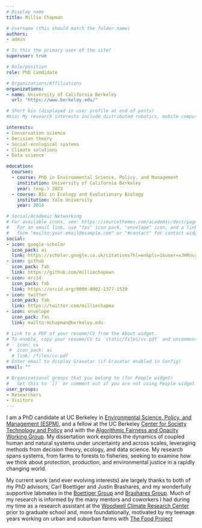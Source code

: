 ```yaml
---
# Display name
title: Millie Chapman

# Username (this should match the folder name)
authors:
- admin

# Is this the primary user of the site?
superuser: true

# Role/position
role: PhD Candidate

# Organizations/Affiliations
organizations:
- name: University of California Berkeley
  url: "https://www.berkeley.edu/"

# Short bio (displayed in user profile at end of posts)
#bio: My research interests include distributed robotics, mobile computing and programmable matter.

interests:
- Conservation science
- Decision theory
- Social-ecological systems
- Climate solutions
- Data science

education:
  courses:
  - course: PhD in Environmental Science, Policy, and Management
    institution: University of California Berkeley
    year: (exp.) 2023
  - course: BSc in Ecology and Evolutionary Biology
    institution: Yale University
    year: 2014

# Social/Academic Networking
# For available icons, see: https://sourcethemes.com/academic/docs/page-builder/#icons
#   For an email link, use "fas" icon pack, "envelope" icon, and a link in the
#   form "mailto:your-email@example.com" or "#contact" for contact widget.
social:
- icon: google-scholar
  icon_pack: ai
  link: https://scholar.google.co.uk/citations?hl=en&pli=1&user=xJHRncgAAAAJ
- icon: github
  icon_pack: fab
  link: https://github.com/milliechapman
- icon: orcid
  icon_pack: fab
  link: https://orcid.org/0000-0002-1377-1539
- icon: twitter
  icon_pack: fab
  link: https://twitter.com/milliechapma
- icon: envelope
  icon_pack: fas
  link: mailto:mchapman@berkeley.edu

# Link to a PDF of your resume/CV from the About widget.
# To enable, copy your resume/CV to `static/files/cv.pdf` and uncomment the lines below.
# - icon: cv
 #  icon_pack: ai
  # link: /files/cv.pdf
# Enter email to display Gravatar (if Gravatar enabled in Config)
email: ""

# Organizational groups that you belong to (for People widget)
#   Set this to `[]` or comment out if you are not using People widget.
user_groups:
- Researchers
- Visitors
---
```


I am a PhD candidate at UC Berkeley in [Environmental Science, Policy, and Management (ESPM)](https://ourenvironment.berkeley.edu/), and a fellow at the UC Berkeley [Center for Society Technology and Policy](https://ctsp.berkeley.edu/) and with the [Algorithmic Fairness and Opacity Working Group](https://afog.berkeley.edu/). My dissertation work explores the dynamics of coupled human and natural systems under uncertainty and across scales, leveraging methods from decision theory, ecology, and data science. My research spans systems, from farms to forests to fisheries, seeking to examine how we think about protection, production, and environmental justice in a rapidly changing world. 

My current work (and ever evolving interests) are largely thanks to both of my PhD advisors, Carl Boettiger and Justin Brashares, and my wonderfully supportive labmates in the [Boettiger Group](https://www.carlboettiger.info/) and [Brashares Group](https://nature.berkeley.edu/BrasharesGroup/). Much of my research is informed by the many mentors and coworkers I had during my time as a research assistant at the [Woodwell Climate Research Center](https://www.woodwellclimate.org/) prior to graduate school and, more foundationally, motivated by my teenage years working on urban and suburban farms with [The Food Project](https://thefoodproject.org/)
 

